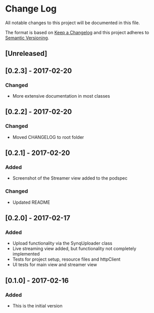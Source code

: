 # Change Log
All notable changes to this project will be documented in this file.

The format is based on [Keep a Changelog](http://keepachangelog.com/) 
and this project adheres to [Semantic Versioning](http://semver.org/).

## [Unreleased]


## [0.2.3] - 2017-02-20
### Changed
- More extensive documentation in most classes


## [0.2.2] - 2017-02-20
### Changed
- Moved CHANGELOG to root folder


## [0.2.1] - 2017-02-20
### Added
- Screenshot of the Streamer view added to the podspec

### Changed
- Updated README


## [0.2.0] - 2017-02-17
### Added
- Upload functionality via the SynqUploader class
- Live streaming view added, but functionality not completely implemented
- Tests for project setup, resource files and httpClient
- UI tests for main view and streamer view 


## [0.1.0] - 2017-02-16
### Added
- This is the initial version
